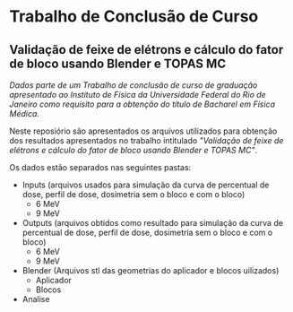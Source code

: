 # Trabalho de Conclusão de Curso

## Validação de feixe de elétrons e cálculo do fator de bloco usando Blender e TOPAS MC

_Dados parte de um Trabalho de conclusão de curso de graduação apresentado ao Instituto de Física da Universidade Federal do Rio de Janeiro como requisito para a obtenção do título de Bacharel em Física Médica._

Neste reposiório são apresentados os arquivos utilizados para obtenção dos resultados apresentados no trabalho intitulado _"Validação de feixe de elétrons e cálculo do fator de bloco usando Blender e TOPAS MC"_.

Os dados estão separados nas seguintes pastas: 

* Inputs (arquivos usados para simulação da curva de percentual de dose, perfil de dose, dosimetria sem o bloco e com o bloco)
    * 6 MeV
    * 9 MeV
* Outputs (arquivos obtidos como resultado para simulação da curva de percentual de dose, perfil de dose, dosimetria sem o bloco e com o bloco)
    * 6 MeV
    * 9 MeV
* Blender (Arquivos stl das geometrias do aplicador e blocos uilizados)
    * Aplicador
    * Blocos
 * Analise
